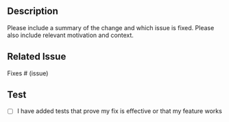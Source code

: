 ## Description

Please include a summary of the change and which issue is fixed.
Please also include relevant motivation and context.

## Related Issue

Fixes # (issue)

## Test

- [ ] I have added tests that prove my fix is effective or that my feature works
